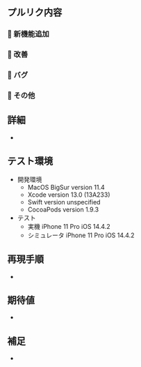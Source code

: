 ## プルリク内容
<!-- カテゴリ -->
### 🎉 新機能追加  
### 🔧 改善  
### 🐛 バグ  
### 📱 その他  


## 詳細

- 


## テスト環境
<!-- 都度確認して変更すること -->
- 開発環境
  - MacOS BigSur version 11.4
  - Xcode version 13.0 (13A233)
  - Swift version unspecified
  - CocoaPods version 1.9.3
- テスト
  - 実機 iPhone 11 Pro iOS 14.4.2
  - シミュレータ iPhone 11 Pro iOS 14.4.2

## 再現手順
- <!-- バグの場合はここに再現できる手順を書く -->

## 期待値
- <!-- 文章 + 画像などを使って期待する仕様を記述する -->

## 補足
- <!-- 参考にした記事、エビデンス等のリンクを貼ったり情報を追記する -->
